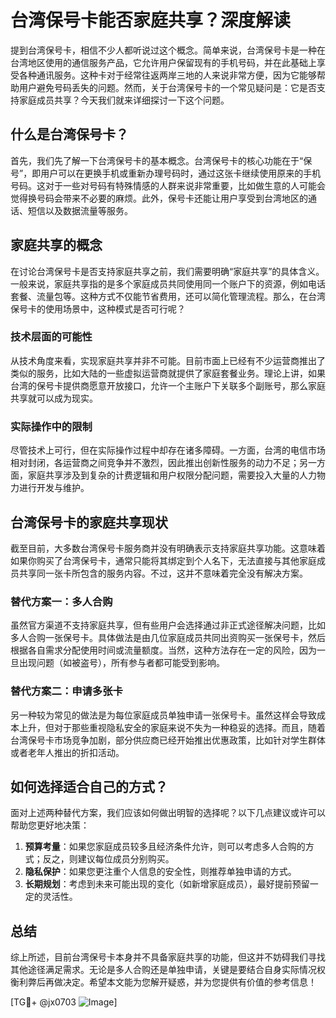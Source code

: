 # 台湾保号卡能否家庭共享？深度解读

提到台湾保号卡，相信不少人都听说过这个概念。简单来说，台湾保号卡是一种在台湾地区使用的通信服务产品，它允许用户保留现有的手机号码，并在此基础上享受各种通讯服务。这种卡对于经常往返两岸三地的人来说非常方便，因为它能够帮助用户避免号码丢失的问题。然而，关于台湾保号卡的一个常见疑问是：它是否支持家庭成员共享？今天我们就来详细探讨一下这个问题。

## 什么是台湾保号卡？

首先，我们先了解一下台湾保号卡的基本概念。台湾保号卡的核心功能在于“保号”，即用户可以在更换手机或重新办理号码时，通过这张卡继续使用原来的手机号码。这对于一些对号码有特殊情感的人群来说非常重要，比如做生意的人可能会觉得换号码会带来不必要的麻烦。此外，保号卡还能让用户享受到台湾地区的通话、短信以及数据流量等服务。

## 家庭共享的概念

在讨论台湾保号卡是否支持家庭共享之前，我们需要明确“家庭共享”的具体含义。一般来说，家庭共享指的是多个家庭成员共同使用同一个账户下的资源，例如电话套餐、流量包等。这种方式不仅能节省费用，还可以简化管理流程。那么，在台湾保号卡的使用场景中，这种模式是否可行呢？

### 技术层面的可能性

从技术角度来看，实现家庭共享并非不可能。目前市面上已经有不少运营商推出了类似的服务，比如大陆的一些虚拟运营商就提供了家庭套餐业务。理论上讲，如果台湾的保号卡提供商愿意开放接口，允许一个主账户下关联多个副账号，那么家庭共享就可以成为现实。

### 实际操作中的限制

尽管技术上可行，但在实际操作过程中却存在诸多障碍。一方面，台湾的电信市场相对封闭，各运营商之间竞争并不激烈，因此推出创新性服务的动力不足；另一方面，家庭共享涉及到复杂的计费逻辑和用户权限分配问题，需要投入大量的人力物力进行开发与维护。

## 台湾保号卡的家庭共享现状

截至目前，大多数台湾保号卡服务商并没有明确表示支持家庭共享功能。这意味着如果你购买了台湾保号卡，通常只能将其绑定到个人名下，无法直接与其他家庭成员共享同一张卡所包含的服务内容。不过，这并不意味着完全没有解决方案。

### 替代方案一：多人合购

虽然官方渠道不支持家庭共享，但有些用户会选择通过非正式途径解决问题，比如多人合购一张保号卡。具体做法是由几位家庭成员共同出资购买一张保号卡，然后根据各自需求分配使用时间或流量额度。当然，这种方法存在一定的风险，因为一旦出现问题（如被盗号），所有参与者都可能受到影响。

### 替代方案二：申请多张卡

另一种较为常见的做法是为每位家庭成员单独申请一张保号卡。虽然这样会导致成本上升，但对于那些重视隐私安全的家庭来说不失为一种稳妥的选择。而且，随着台湾保号卡市场竞争加剧，部分供应商已经开始推出优惠政策，比如针对学生群体或者老年人推出的折扣活动。

## 如何选择适合自己的方式？

面对上述两种替代方案，我们应该如何做出明智的选择呢？以下几点建议或许可以帮助您更好地决策：

1. **预算考量**：如果您家庭成员较多且经济条件允许，则可以考虑多人合购的方式；反之，则建议每位成员分别购买。
2. **隐私保护**：如果您更注重个人信息的安全性，则推荐单独申请的方式。
3. **长期规划**：考虑到未来可能出现的变化（如新增家庭成员），最好提前预留一定的灵活性。

## 总结

综上所述，目前台湾保号卡本身并不具备家庭共享的功能，但这并不妨碍我们寻找其他途径满足需求。无论是多人合购还是单独申请，关键是要结合自身实际情况权衡利弊后再做决定。希望本文能为您解开疑惑，并为您提供有价值的参考信息！

[TG💪+ @jx0703 ![Image](https://github.com/user-attachments/assets/dbca1d08-cadb-493c-b0ec-ad6f7a83f270)]